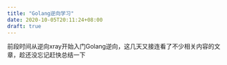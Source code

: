 ```yaml
---
title: "Golang逆向学习"
date: 2020-10-05T20:11:24+08:00
draft: true
---
```


前段时间从逆向xray开始入门Golang逆向，这几天又接连看了不少相关内容的文章，趁还没忘记赶快总结一下


